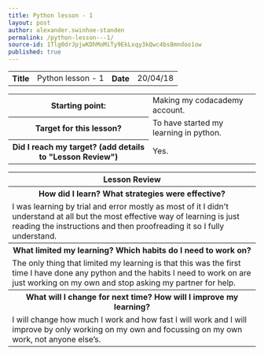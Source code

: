 ```yaml
---
title: Python lesson - 1
layout: post
author: alexander.swinhoe-standen
permalink: /python-lesson---1/
source-id: 1Tlg0drJpjwKDhMoMiTy9EkLxqy3kQwc4bs8mndoo1ow
published: true
---
```

<table>
  <tr>
    <th>Title</th>
    <td>Python lesson - 1</td>
    <th>Date</th>
    <td>20/04/18</td>
  </tr>
</table>


<table>
  <tr>
    <th>Starting point:</th>
    <td>Making my codacademy account.</td>
  </tr>
  <tr>
    <th>Target for this lesson?</th>
    <td>To have started my learning in python.</td>
  </tr>
  <tr>
    <th>Did I reach my target? 
(add details to "Lesson Review")</th>
    <td> Yes.</td>
  </tr>
</table>


<table>
  <tr>
    <th>Lesson Review</th>
  </tr>
  <tr>
    <th>How did I learn? What strategies were effective? </th>
  </tr>
  <tr>
    <td>I was learning by trial and error mostly as most of it I didn't understand at all but the most effective way of learning is just reading the instructions and then proofreading it so I fully understand.</td>
  </tr>
  <tr>
    <th>What limited my learning? Which habits do I need to work on? </th>
  </tr>
  <tr>
    <td>The only thing that limited my learning is that this was the first time I have done any python and the habits I need to work on are just working on my own and stop asking my partner for help.</td>
  </tr>
  <tr>
    <th>What will I change for next time? How will I improve my learning?</th>
  </tr>
  <tr>
    <td>I will change how much I work and how fast I will work and I will improve by only working on my own and focussing on my own work, not anyone else’s.</td>
  </tr>
</table>



